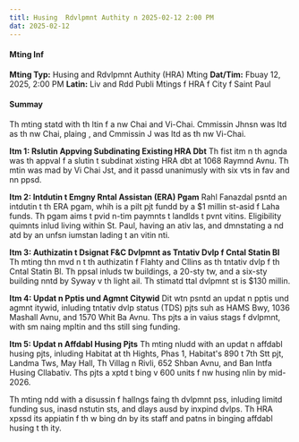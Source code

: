 ```yaml
---
titl: Husing  Rdvlpmnt Authity n 2025-02-12 2:00 PM
dat: 2025-02-12
---
```

#### Mting Inf
**Mting Typ:** Husing and Rdvlpmnt Authity (HRA) Mting
**Dat/Tim:** Fbuay 12, 2025, 2:00 PM
**Latin:** Liv and Rdd Publi Mtings f HRA f City f Saint Paul

#### Summay

Th mting statd with th ltin f a nw Chai and Vi-Chai. Cmmissin Jhnsn was ltd as th nw Chai, plaing , and Cmmissin J was ltd as th nw Vi-Chai.

**Itm 1: Rslutin Appving Subdinating Existing HRA Dbt**
Th fist itm n th agnda was th appval f a slutin t subdinat xisting HRA dbt at 1068 Raymnd Avnu. Th mtin was mad by Vi Chai Jst, and it passd unanimusly with six vts in fav and nn ppsd.

**Itm 2: Intdutin t Emgny Rntal Assistan (ERA) Pgam**
Rahl Fanazdal psntd an intdutin t th ERA pgam, whih is a pilt pjt fundd by a $1 millin st-asid f Laha funds. Th pgam aims t pvid n-tim paymnts t landlds t pvnt vitins. Eligibility quimnts inlud living within St. Paul, having an ativ las, and dmnstating a nd atd by an unfsn iumstan lading t an vitin nti.

**Itm 3: Authizatin t Dsignat F&C Dvlpmnt as Tntativ Dvlp f Cntal Statin Bl**
Th mting thn mvd n t th authizatin f Flahty and Cllins as th tntativ dvlp f th Cntal Statin Bl. Th ppsal inluds tw buildings, a 20-sty tw, and a six-sty building nntd by Syway v th light ail. Th stimatd ttal dvlpmnt st is $130 millin.

**Itm 4: Updat n Pptis und Agmnt Citywid**
Dit wtn psntd an updat n pptis und agmnt itywid, inluding tntativ dvlp status (TDS) pjts suh as HAMS Bwy, 1036 Mashall Avnu, and 1570 Whit Ba Avnu. Ths pjts a in vaius stags f dvlpmnt, with sm naing mpltin and ths still sing funding.

**Itm 5: Updat n Affdabl Husing Pjts**
Th mting nludd with an updat n affdabl husing pjts, inluding Habitat at th Hights, Phas 1, Habitat's 890 t 7th Stt pjt, Landma Tws, May Hall, Th Villag n Rivli, 652 Shban Avnu, and Ban Intfa Husing Cllabativ. Ths pjts a xptd t bing v 600 units f nw husing nlin by mid-2026.

Th mting ndd with a disussin f hallngs faing th dvlpmnt pss, inluding limitd funding sus, inasd nstutin sts, and dlays ausd by inxpind dvlps. Th HRA xpssd its appiatin f th w bing dn by its staff and patns in binging affdabl husing t th ity.

